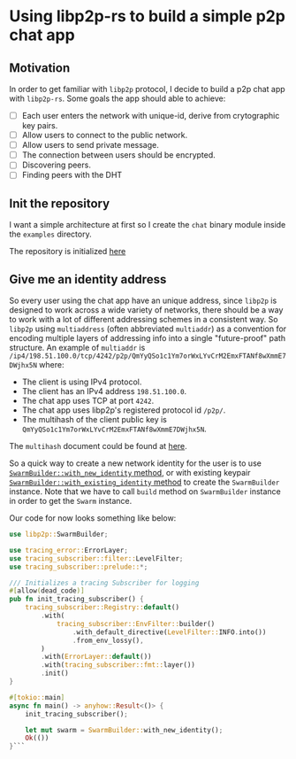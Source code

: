 # Using libp2p-rs to build a simple p2p chat app

## Motivation
In order to get familiar with `libp2p` protocol, I decide to build a p2p chat app with `libp2p-rs`. Some goals the app should able to achieve:
- [ ] Each user enters the network with unique-id, derive from crytographic key pairs.
- [ ] Allow users to connect to the public network.
- [ ] Allow users to send private message.
- [ ] The connection between users should be encrypted.
- [ ] Discovering peers.
- [ ] Finding peers with the DHT

## Init the repository
I want a simple architecture at first so I create the `chat` binary module inside the `examples` directory.

The repository is initialized [here](https://github.com/quangkeu95/libp2p-learner/commit/bddf28e28a5ecba39e4209e1311efd763643035c)

## Give me an identity address
So every user using the chat app have an unique address, since `libp2p` is designed to work across a wide variety of networks, there should be a way to work with a lot of different addressing schemes in a consistent way. So `libp2p` using `multiaddress` (often abbreviated `multiaddr`) as a convention for encoding multiple layers of addressing info into a single "future-proof" path structure.
An example of `multiaddr` is `/ip4/198.51.100.0/tcp/4242/p2p/QmYyQSo1c1Ym7orWxLYvCrM2EmxFTANf8wXmmE7DWjhx5N` where:
- The client is using IPv4 protocol.
- The client has an IPv4 address `198.51.100.0`.
- The chat app uses TCP at port `4242`.
- The chat app uses libp2p's registered protocol id `/p2p/`.
- The multihash of the client public key is `QmYyQSo1c1Ym7orWxLYvCrM2EmxFTANf8wXmmE7DWjhx5N`.

The `multihash` document could be found at [here](https://docs.libp2p.io/concepts/appendix/glossary/#multihash). 

So a quick way to create a new network identity for the user is to use [`SwarmBuilder::with_new_identity` method](https://docs.rs/libp2p/0.52.4/libp2p/struct.SwarmBuilder.html#method.with_new_identity), or with existing keypair [`SwarmBuilder::with_existing_identity` method](https://docs.rs/libp2p/0.52.4/libp2p/struct.SwarmBuilder.html#method.with_existing_identity) to create the `SwarmBuilder` instance. Note that we have to call `build` method on `SwarmBuilder` instance in order to get the `Swarm` instance.

Our code for now looks something like below:
```rust
use libp2p::SwarmBuilder;

use tracing_error::ErrorLayer;
use tracing_subscriber::filter::LevelFilter;
use tracing_subscriber::prelude::*;

/// Initializes a tracing Subscriber for logging
#[allow(dead_code)]
pub fn init_tracing_subscriber() {
    tracing_subscriber::Registry::default()
        .with(
            tracing_subscriber::EnvFilter::builder()
                .with_default_directive(LevelFilter::INFO.into())
                .from_env_lossy(),
        )
        .with(ErrorLayer::default())
        .with(tracing_subscriber::fmt::layer())
        .init()
}

#[tokio::main]
async fn main() -> anyhow::Result<()> {
    init_tracing_subscriber();

    let mut swarm = SwarmBuilder::with_new_identity();
    Ok(())
}```



